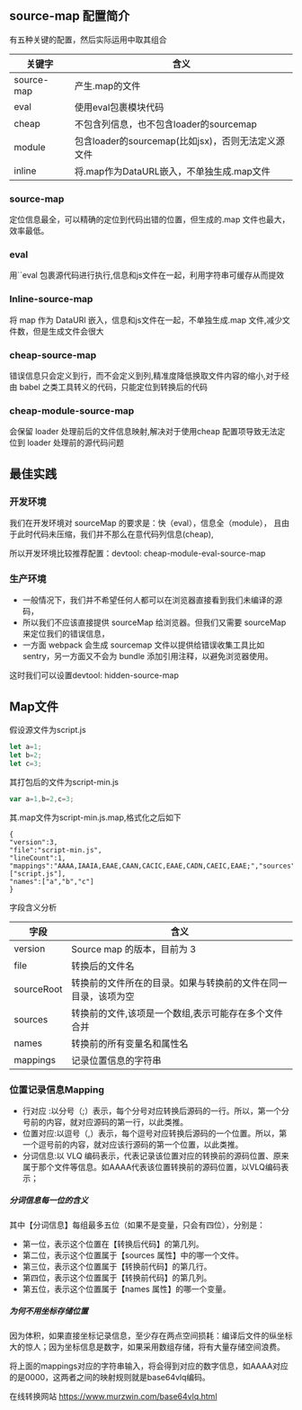 ## source-map 配置简介

有五种关键的配置，然后实际运用中取其组合

| 关键字        |        含义              |
|---------------|--------------------------|
|source-map     |产生.map的文件            |
|eval           |使用eval包裹模块代码      |
|cheap          |不包含列信息，也不包含loader的sourcemap|
|module         |包含loader的sourcemap(比如jsx)，否则无法定义源文件|
|inline         |将.map作为DataURL嵌入，不单独生成.map文件|

### source-map

定位信息最全，可以精确的定位到代码出错的位置，但生成的.map 文件也最大，效率最低。

### eval
用``eval 包裹源代码进行执行,信息和js文件在一起，利用字符串可缓存从而提效

### Inline-source-map
将 map 作为 DataURI 嵌入，信息和js文件在一起，不单独生成.map 文件,减少文件数，但是生成文件会很大

### cheap-source-map
错误信息只会定义到行，而不会定义到列,精准度降低换取文件内容的缩小,对于经由 babel 之类工具转义的代码，只能定位到转换后的代码

### cheap-module-source-map
会保留 loader 处理前后的文件信息映射,解决对于使用cheap 配置项导致无法定位到 loader 处理前的源代码问题

## 最佳实践

### 开发环境

我们在开发环境对 sourceMap 的要求是：快（eval），信息全（module），
且由于此时代码未压缩，我们并不那么在意代码列信息(cheap),

所以开发环境比较推荐配置：devtool: cheap-module-eval-source-map

### 生产环境
- 一般情况下，我们并不希望任何人都可以在浏览器直接看到我们未编译的源码，
- 所以我们不应该直接提供 sourceMap 给浏览器。但我们又需要 sourceMap 来定位我们的错误信息，
- 一方面 webpack 会生成 sourcemap 文件以提供给错误收集工具比如 sentry，另一方面又不会为 bundle 添加引用注释，以避免浏览器使用。

这时我们可以设置devtool: hidden-source-map

## Map文件
假设源文件为script.js
```js
let a=1;
let b=2;
let c=3;
```
其打包后的文件为script-min.js
```js
var a=1,b=2,c=3;
```
其.map文件为script-min.js.map,格式化之后如下
```
{
"version":3,
"file":"script-min.js",
"lineCount":1,
"mappings":"AAAA,IAAIA,EAAE,CAAN,CACIC,EAAE,CADN,CAEIC,EAAE;","sources":["script.js"],
"names":["a","b","c"]
}
```
字段含义分析

|   字段    |   含义    |
|-----------|-----------|
|version    |Source map 的版本，目前为 3|
|file       |转换后的文件名|
|sourceRoot |转换前的文件所在的目录。如果与转换前的文件在同一目录，该项为空|
|sources    |转换前的文件,该项是一个数组,表示可能存在多个文件合并|
|names      |转换前的所有变量名和属性名|
|mappings   |记录位置信息的字符串|

### 位置记录信息Mapping
- 行对应 :以分号（;）表示，每个分号对应转换后源码的一行。所以，第一个分号前的内容，就对应源码的第一行，以此类推。
- 位置对应:以逗号（,）表示，每个逗号对应转换后源码的一个位置。所以，第一个逗号前的内容，就对应该行源码的第一个位置，以此类推。
- 分词信息:以 VLQ 编码表示，代表记录该位置对应的转换前的源码位置、原来属于那个文件等信息。如AAAA代表该位置转换前的源码位置，以VLQ编码表示；

##### 分词信息每一位的含义
其中【分词信息】每组最多五位（如果不是变量，只会有四位），分别是：

- 第一位，表示这个位置在【转换后代码】的第几列。
- 第二位，表示这个位置属于【sources 属性】中的哪一个文件。
- 第三位，表示这个位置属于【转换前代码】的第几行。
- 第四位，表示这个位置属于【转换前代码】的第几列。
- 第五位，表示这个位置属于【names 属性】的哪一个变量。

##### 为何不用坐标存储位置
因为体积，如果直接坐标记录信息，至少存在两点空间损耗：编译后文件的纵坐标大的惊人；因为坐标信息是数字，如果采用数组存储，将有大量存储空间浪费。

将上面的mappings对应的字符串输入，将会得到对应的数字信息，如AAAA对应的是0000，这两者之间的映射规则就是base64vlq编码。

在线转换网站 https://www.murzwin.com/base64vlq.html